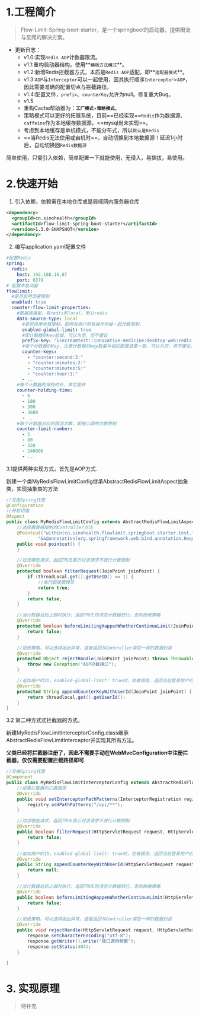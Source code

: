 # 1.工程简介

> Flow-Limit-Spring-boot-starter，是一个springboot的启动器，提供限流与反爬的解决方案。

- 更新日志：
  - v1.0:实现`Redis AOP`计数器限流。
  - v1.1:重构启动器结构，使用**`模板方法模式`**。
  - v1.2:新增Redis拦截器方式，本质是`Redis AOP`适配，即**`适配器模式`**。
  - v1.3:`AOP`与`Interceptor`可以一起使用，因其执行顺序`Interceptor`>`AOP`，因此需要准确的配置切点与拦截路径。
  - v1.4:配置文件，`prefix`、`counterKey`允许为null。修复重大Bug。
  - v1.5
  - 重构Cache帮助器为：**`工厂模式`**+**`策略模式`**。
  - 策略模式可以更好的拓展系统，目前==已经实现==`Redis`作为数据源、`caffeine`作为本地缓存数据源，==mysql尚未实现==。
  - 考虑到本地缓存是单机模式，不能分布式，所以`默认是Redis`
  - ==当Redis无法使用或宕机时==，自动切换到本地数据源！延迟1小时后，自动切换回`Redis数据源`

简单使用，只需引入依赖，简单配置一下就能使用，无侵入，易插拔，易使用。

# 2.快速开始

1. 引入依赖，依赖需在本地仓库或是局域网内服务器仓库

```xml
<dependency>
  <groupId>cn.sinohealth</groupId>
  <artifactId>flow-limit-spring-boot-starter</artifactId>
  <version>1.3.0-SNAPSHOT</version>
</dependency>
```

2. 编写application.yaml配置文件

```yaml
#配置Redis
spring:
  redis:
    host: 192.168.16.87
    port: 6379
# 配置本启动器
flowlimit:
  #是否启用流量限制
  enabled: true
  counter-flow-limit-properties:
    #数据源类型，有redis和local，默认redis
    data-source-type: local
      #是否启用全局限制，即所有用户所有操作均被一起计数限制.
      enabled-global-limit: true
      #即计数器的key前缀，可以为空，但不建议
      prefix-key: "icecreamtest::innovative-medicine:desktop-web:redis:flow:limit"
      #每个计数器的Key，注意计数器的key数量与相应配置值要一致，可以为空，但不建议。
      counter-keys:
        - "counter:second:3:"
        - "counter:minutes:2:"
        - "counter:minutes:5:"
        - "counter:hour:1:"
      - ...
    #每个计数器的保持时长，单位是秒
    counter-holding-time:
      - 6
      - 180
      - 300
      - 3600
      - ...
    #每个计数器对应的限流次数，即接口调用次数限制
    counter-limit-number:
      - 5
      - 80
      - 320
      - 240000
      - ... 
```

3.1提供两种实现方式，首先是AOP方式.

新建一个类MyRedisFlowLimitConfig继承AbstractRedisFlowLimitAspect抽象类，实现抽象类的方法

```java
//交由Spring托管
@Configuration
//开启切面
@Aspect
public class MyRedisFlowLimitConfig extends AbstractRedisFlowLimitAspect {
    //选择需要被限制的Controller方法
    @Pointcut("within(cn.sinohealth.flowlimit.springboot.starter.test.TestController)" +
            "&&@annotation(org.springframework.web.bind.annotation.RequestMapping)")
    public void pointcut() {
    }

    //过滤哪些请求，返回TRUE表示对该请求不进行计数限制
    @Override
    protected boolean filterRequest(JoinPoint joinPoint) {
        if (threadLocal.get().getUseID() == 1) {
            //放行超级管理员
            return true;
        }
        return false;
    }

    //当计数器达到上限时执行，返回TRUE则清空计数器放行，否则拒绝策略
    @Override
    protected boolean beforeLimitingHappenWhetherContinueLimit(JoinPoint joinPoint) {
        return false;
    }

    //拒绝策略，可以选择抛出异常，或者返回与Controller类型一样的数据封装
    @Override
    protected Object rejectHandle(JoinPoint joinPoint) throws Throwable {
        throw new Exception("AOP拦截接口");
    }

    //追加用户的ID，enabled-global-limit: true时，会被调用，返回当前登录用户的ID以便限流只是针对当前用户生效。
    @Override
    protected String appendCounterKeyWithUserId(JoinPoint joinPoint) {
        return threadlocal.get().getUserId();
    }
}
```

3.2 第二种方式式拦截器的方式。

新建MyRedisFlowLimitInterceptorConfig.class继承AbstractRedisFlowLimitInterceptor并实现其所有方法。

**父类已经将拦截器注册了，因此不需要手动在WebMvcConfiguration中注册拦截器，仅仅需要配置拦截路径即可**

```java
//交由Spring托管
@Component
public class MyRedisFlowLimitInterceptorConfig extends AbstractRedisFlowLimitInterceptor {
    //设置拦截器的拦截路径
    @Override
    public void setInterceptorPathPatterns(InterceptorRegistration registry) {
        registry.addPathPatterns("/api/**");
    }

    //过滤哪些请求，返回TRUE表示对该请求不进行计数限制
    @Override
    public boolean filterRequest(HttpServletRequest request, HttpServletResponse response, Object handler) {
        return false;
    }

    //追加用户的ID，enabled-global-limit: true时，会被调用，返回当前登录用户的ID以便限流只是针对当前用户生效。
    @Override
    public String appendCounterKeyWithUserId(HttpServletRequest request, HttpServletResponse response, Object handler) {
        return null;
    }

    //当计数器达到上限时执行，返回TRUE则清空计数器放行，否则拒绝策略
    @Override
    public boolean beforeLimitingHappenWhetherContinueLimit(HttpServletRequest request, HttpServletResponse response, Object handler) {
        return false;
    }

    //拒绝策略，可以选择抛出异常，或者返回与Controller类型一样的数据封装
    @Override
    public void rejectHandle(HttpServletRequest request, HttpServletResponse response, Object handler) throws Exception {
        response.setCharacterEncoding("utf-8");
        response.getWriter().write("接口调用频繁");
        response.setStatus(404);
    }

}
```

# 3. 实现原理

> 待补充
